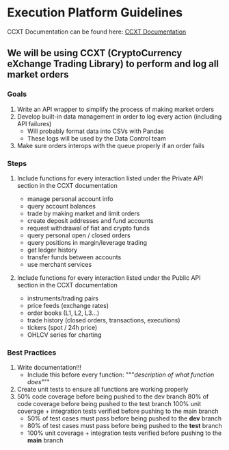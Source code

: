 # Execution Platform Guidelines
CCXT Documentation can be found here: [CCXT Documentation](https://docs.ccxt.com/en/latest/)
## We will be using CCXT (CryptoCurrency eXchange Trading Library) to perform and log all market orders
### Goals
1. Write an API wrapper to simplify the process of making market orders
2. Develop built-in data management in order to log every action (including API failures)
   * Will probably format data into CSVs with Pandas
   * These logs will be used by the Data Control team
4. Make sure orders interops with the queue properly if an order fails

### Steps
1. Include functions for every interaction listed under the Private API section in the CCXT documentation
    * manage personal account info
    * query account balances
    * trade by making market and limit orders
    * create deposit addresses and fund accounts
    * request withdrawal of fiat and crypto funds
    * query personal open / closed orders
    * query positions in margin/leverage trading
    * get ledger history
    * transfer funds between accounts
    * use merchant services

2. Include functions for every interaction listed under the Public API section in the CCXT documentation
    * instruments/trading pairs
    * price feeds (exchange rates)
    * order books (L1, L2, L3…)
    * trade history (closed orders, transactions, executions)
    * tickers (spot / 24h price)
    * OHLCV series for charting
### Best Practices
1. Write documentation!!!
    * Include this before every function: """*description of what function does*"""
2. Create unit tests to ensure all functions are working properly
3. 50% code coverage before being pushed to the dev branch
80% of code coverage before being pushed to the test branch
100% unit coverage + integration tests verified before pushing to the main branch
    * 50% of test cases must pass before being pushed to the **dev** branch
    * 80% of test cases must pass before being pushed to the **test** branch
    * 100% unit coverage + integration tests verified before pushing to the **main** branch
